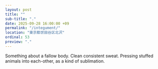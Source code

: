```yaml
---
layout: post
title: ""
sub-title: "."
date: 2025-09-28 16:00:00 +09
permalink: "/integument/"
location: "東京都世田谷区北沢"
ordinal: 53
preview: "."
---
```


Something about a fallow body. Clean consistent sweat. Pressing stuffed animals into each-other, as a kind of sublimation.
